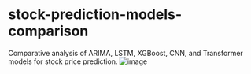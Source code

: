# stock-prediction-models-comparison
Comparative analysis of ARIMA, LSTM, XGBoost, CNN, and Transformer models for stock price prediction.
![image](https://github.com/user-attachments/assets/9f39b9f4-dd63-4648-b82d-23fc47a703e9)
